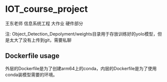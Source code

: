 # IOT_course_project
王东老师 信息系统工程 大作业 硬件部分

注: Object_Detection_Depolyment/weights目录用于存放训练好的yolo模型，但是太大了没有上传到git，需要私聊

## Dockerfile usage
外层的Dockerfile是为了创建arm64上的conda，内层的Dockerfile是为了使用conda装模型需要的环境。
